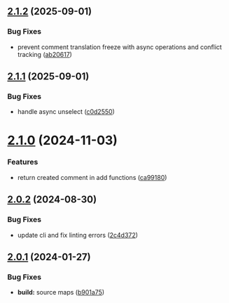 ## [2.1.2](https://github.com/retejs/comment-plugin/compare/v2.1.1...v2.1.2) (2025-09-01)


### Bug Fixes

* prevent comment translation freeze with async operations and conflict tracking ([ab20617](https://github.com/retejs/comment-plugin/commit/ab206176141eabdccdfbbe5a0deec0e3c488d430))

## [2.1.1](https://github.com/retejs/comment-plugin/compare/v2.1.0...v2.1.1) (2025-09-01)


### Bug Fixes

* handle async unselect ([c0d2550](https://github.com/retejs/comment-plugin/commit/c0d2550d276acfb0f7287fe2dcc93e6671b1e6e3))

# [2.1.0](https://github.com/retejs/comment-plugin/compare/v2.0.2...v2.1.0) (2024-11-03)


### Features

* return created comment in add functions ([ca99180](https://github.com/retejs/comment-plugin/commit/ca99180008203d7a41d9c5e6d2292eb1654f51fc))

## [2.0.2](https://github.com/retejs/comment-plugin/compare/v2.0.1...v2.0.2) (2024-08-30)


### Bug Fixes

* update cli and fix linting errors ([2c4d372](https://github.com/retejs/comment-plugin/commit/2c4d3729b9bc8d136d1b582f28773405030b6c67))

## [2.0.1](https://github.com/retejs/comment-plugin/compare/v2.0.0...v2.0.1) (2024-01-27)


### Bug Fixes

* **build:** source maps ([b901a75](https://github.com/retejs/comment-plugin/commit/b901a75284b5ee5b1d9f5667f6d2edc9328dce18))
